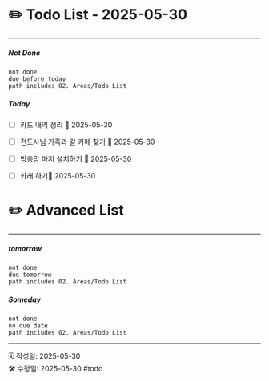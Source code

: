# ✏️ Todo List  - 2025-05-30
---
##### Not Done
```tasks
not done
due before today
path includes 02. Areas/Todo List
```

##### Today
- [ ] 카드 내역 정리 📅 2025-05-30
- [ ] 전도사님 가족과 갈 카페 찾기 📅 2025-05-30
- [ ] 방충망 마저 설치하기 📅 2025-05-30
- [ ] 카래 하기📅 2025-05-30 



# ✏️ Advanced List
---
##### tomorrow
```tasks
not done
due tomorrow
path includes 02. Areas/Todo List
```
##### Someday
```tasks
not done
no due date
path includes 02. Areas/Todo List
```
 
---
🗓 작성일: 2025-05-30  
🛠 수정일: 2025-05-30
#todo